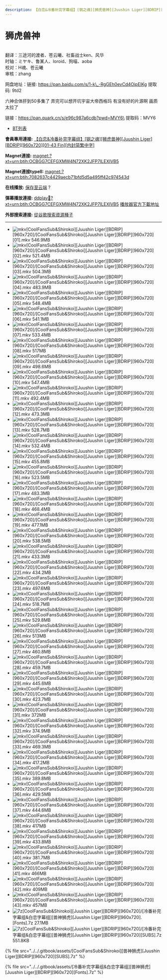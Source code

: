 ```yaml
---
description: 【白恋&冷番补完字幕组】[钢之魂][狮虎兽神][Juushin Liger][BDRIP][960x720][01-43 Fin][内封简繁中字]
---
```


# 狮虎兽神

<figure><img src="https://s21.ax1x.com/2025/08/09/pVaTQUJ.png" alt=""><figcaption></figcaption></figure>

翻译：三途河的渡者、苍云曦、社畜战士ken、风华\
时轴：ミヤキ、鲁某人、loroid、狗喵、aoba\
校对：H魂、苍云曦\
审核：zhang

网盘地址：链接: https://pan.baidu.com/s/1-k\_-RgGEh0evCd4OipElKg 提取码: 9td2

六神合体肝到50多集了 弄完可以想开坑宇宙大帝西格玛 有没有好的片源啊 画质太拉了



链接：https://pan.quark.cn/s/e96c987a6cdb?pwd=MVY6\
提取码：MVY6





* [BT列表](https://www.dmhy.org/topics/view/700872_Juushin_Liger_BDRIP_960x720_01-43_Fin.html#tabs-1)

**會員專用連接:** [【白恋&冷番补完字幕组】\[钢之魂\]\[狮虎兽神\]\[Juushin Liger\]\[BDRIP\]\[960x720\]\[01-43 Fin\]\[内封简繁中字\]](https://dl.dmhy.org/2025/08/09/7082637c4429aecb71bfd5d5a495ff42c974543d.torrent)

**Magnet連接:** [magnet:?xt=urn:btih:OCBGG7CEFGXMW4N72XK2JFP7ILEXIVB5](https://magnet/?xt=urn:btih:OCBGG7CEFGXMW4N72XK2JFP7ILEXIVB5\&dn=\&tr=http%3A%2F%2F104.143.10.186%3A8000%2Fannounce\&tr=udp%3A%2F%2F104.143.10.186%3A8000%2Fannounce\&tr=http%3A%2F%2Ftracker.openbittorrent.com%3A80%2Fannounce\&tr=http%3A%2F%2Ftracker3.itzmx.com%3A6961%2Fannounce\&tr=http%3A%2F%2Ftracker4.itzmx.com%3A2710%2Fannounce\&tr=http%3A%2F%2Ftracker.publicbt.com%3A80%2Fannounce\&tr=http%3A%2F%2Ftracker.prq.to%2Fannounce\&tr=http%3A%2F%2Fopen.acgtracker.com%3A1096%2Fannounce\&tr=https%3A%2F%2Ft-115.rhcloud.com%2Fonly_for_ylbud\&tr=http%3A%2F%2Ftracker1.itzmx.com%3A8080%2Fannounce\&tr=http%3A%2F%2Ftracker2.itzmx.com%3A6961%2Fannounce\&tr=udp%3A%2F%2Ftracker1.itzmx.com%3A8080%2Fannounce\&tr=udp%3A%2F%2Ftracker2.itzmx.com%3A6961%2Fannounce\&tr=udp%3A%2F%2Ftracker3.itzmx.com%3A6961%2Fannounce\&tr=udp%3A%2F%2Ftracker4.itzmx.com%3A2710%2Fannounce\&tr=http%3A%2F%2Ftracker.bt4g.com%3A2095%2Fannounce)

**Magnet連接typeII:** [magnet:?xt=urn:btih:7082637c4429aecb71bfd5d5a495ff42c974543d](https://magnet/?xt=urn:btih:7082637c4429aecb71bfd5d5a495ff42c974543d)

**在线播放:** [保存至云端](https://keepshare.org/i9l0fcvt/magnet%3A%3Fxt%3Durn%3Abtih%3A7082637c4429aecb71bfd5d5a495ff42c974543d) ?

**彈幕播放連接:** [ddplay:magnet:?xt=urn:btih:OCBGG7CEFGXMW4N72XK2JFP7ILEXIVB5](ddplay:magnet:?xt=urn:btih:OCBGG7CEFGXMW4N72XK2JFP7ILEXIVB5\&dn=\&tr=http%3A%2F%2F104.143.10.186%3A8000%2Fannounce\&tr=udp%3A%2F%2F104.143.10.186%3A8000%2Fannounce\&tr=http%3A%2F%2Ftracker.openbittorrent.com%3A80%2Fannounce\&tr=http%3A%2F%2Ftracker3.itzmx.com%3A6961%2Fannounce\&tr=http%3A%2F%2Ftracker4.itzmx.com%3A2710%2Fannounce\&tr=http%3A%2F%2Ftracker.publicbt.com%3A80%2Fannounce\&tr=http%3A%2F%2Ftracker.prq.to%2Fannounce\&tr=http%3A%2F%2Fopen.acgtracker.com%3A1096%2Fannounce\&tr=https%3A%2F%2Ft-115.rhcloud.com%2Fonly_for_ylbud\&tr=http%3A%2F%2Ftracker1.itzmx.com%3A8080%2Fannounce\&tr=http%3A%2F%2Ftracker2.itzmx.com%3A6961%2Fannounce\&tr=udp%3A%2F%2Ftracker1.itzmx.com%3A8080%2Fannounce\&tr=udp%3A%2F%2Ftracker2.itzmx.com%3A6961%2Fannounce\&tr=udp%3A%2F%2Ftracker3.itzmx.com%3A6961%2Fannounce\&tr=udp%3A%2F%2Ftracker4.itzmx.com%3A2710%2Fannounce\&tr=http%3A%2F%2Ftracker.bt4g.com%3A2095%2Fannounce) [播放器官方下載地址](http://www.dandanplay.com/?from=dmhy)

**外部搜索連接:** [從谷歌搜索資源種子](https://www.google.com/search?oe=utf-8\&q=7082637c4429aecb71bfd5d5a495ff42c974543d)

***

* ![mkv](https://www.dmhy.org/images/icon/mkv.gif)\[CoolFansSub\&Shirokoi]\[Juushin Liger]\[BDRIP]\[960x720]/\[CoolFansSub\&Shirokoi]\[Juushin Liger]\[BDRIP]\[960x720]\[01].mkv 546.9MB
* ![mkv](https://www.dmhy.org/images/icon/mkv.gif)\[CoolFansSub\&Shirokoi]\[Juushin Liger]\[BDRIP]\[960x720]/\[CoolFansSub\&Shirokoi]\[Juushin Liger]\[BDRIP]\[960x720]\[02].mkv 521.4MB
* ![mkv](https://www.dmhy.org/images/icon/mkv.gif)\[CoolFansSub\&Shirokoi]\[Juushin Liger]\[BDRIP]\[960x720]/\[CoolFansSub\&Shirokoi]\[Juushin Liger]\[BDRIP]\[960x720]\[03].mkv 504.3MB
* ![mkv](https://www.dmhy.org/images/icon/mkv.gif)\[CoolFansSub\&Shirokoi]\[Juushin Liger]\[BDRIP]\[960x720]/\[CoolFansSub\&Shirokoi]\[Juushin Liger]\[BDRIP]\[960x720]\[04].mkv 483.9MB
* ![mkv](https://www.dmhy.org/images/icon/mkv.gif)\[CoolFansSub\&Shirokoi]\[Juushin Liger]\[BDRIP]\[960x720]/\[CoolFansSub\&Shirokoi]\[Juushin Liger]\[BDRIP]\[960x720]\[05].mkv 548.4MB
* ![mkv](https://www.dmhy.org/images/icon/mkv.gif)\[CoolFansSub\&Shirokoi]\[Juushin Liger]\[BDRIP]\[960x720]/\[CoolFansSub\&Shirokoi]\[Juushin Liger]\[BDRIP]\[960x720]\[06].mkv 541.1MB
* ![mkv](https://www.dmhy.org/images/icon/mkv.gif)\[CoolFansSub\&Shirokoi]\[Juushin Liger]\[BDRIP]\[960x720]/\[CoolFansSub\&Shirokoi]\[Juushin Liger]\[BDRIP]\[960x720]\[07].mkv 533.4MB
* ![mkv](https://www.dmhy.org/images/icon/mkv.gif)\[CoolFansSub\&Shirokoi]\[Juushin Liger]\[BDRIP]\[960x720]/\[CoolFansSub\&Shirokoi]\[Juushin Liger]\[BDRIP]\[960x720]\[08].mkv 517MB
* ![mkv](https://www.dmhy.org/images/icon/mkv.gif)\[CoolFansSub\&Shirokoi]\[Juushin Liger]\[BDRIP]\[960x720]/\[CoolFansSub\&Shirokoi]\[Juushin Liger]\[BDRIP]\[960x720]\[09].mkv 498.6MB
* ![mkv](https://www.dmhy.org/images/icon/mkv.gif)\[CoolFansSub\&Shirokoi]\[Juushin Liger]\[BDRIP]\[960x720]/\[CoolFansSub\&Shirokoi]\[Juushin Liger]\[BDRIP]\[960x720]\[10].mkv 547.4MB
* ![mkv](https://www.dmhy.org/images/icon/mkv.gif)\[CoolFansSub\&Shirokoi]\[Juushin Liger]\[BDRIP]\[960x720]/\[CoolFansSub\&Shirokoi]\[Juushin Liger]\[BDRIP]\[960x720]\[11].mkv 492.4MB
* ![mkv](https://www.dmhy.org/images/icon/mkv.gif)\[CoolFansSub\&Shirokoi]\[Juushin Liger]\[BDRIP]\[960x720]/\[CoolFansSub\&Shirokoi]\[Juushin Liger]\[BDRIP]\[960x720]\[12].mkv 473.3MB
* ![mkv](https://www.dmhy.org/images/icon/mkv.gif)\[CoolFansSub\&Shirokoi]\[Juushin Liger]\[BDRIP]\[960x720]/\[CoolFansSub\&Shirokoi]\[Juushin Liger]\[BDRIP]\[960x720]\[13].mkv 528.7MB
* ![mkv](https://www.dmhy.org/images/icon/mkv.gif)\[CoolFansSub\&Shirokoi]\[Juushin Liger]\[BDRIP]\[960x720]/\[CoolFansSub\&Shirokoi]\[Juushin Liger]\[BDRIP]\[960x720]\[14].mkv 532.4MB
* ![mkv](https://www.dmhy.org/images/icon/mkv.gif)\[CoolFansSub\&Shirokoi]\[Juushin Liger]\[BDRIP]\[960x720]/\[CoolFansSub\&Shirokoi]\[Juushin Liger]\[BDRIP]\[960x720]\[15].mkv 455.8MB
* ![mkv](https://www.dmhy.org/images/icon/mkv.gif)\[CoolFansSub\&Shirokoi]\[Juushin Liger]\[BDRIP]\[960x720]/\[CoolFansSub\&Shirokoi]\[Juushin Liger]\[BDRIP]\[960x720]\[16].mkv 523.5MB
* ![mkv](https://www.dmhy.org/images/icon/mkv.gif)\[CoolFansSub\&Shirokoi]\[Juushin Liger]\[BDRIP]\[960x720]/\[CoolFansSub\&Shirokoi]\[Juushin Liger]\[BDRIP]\[960x720]\[17].mkv 483.3MB
* ![mkv](https://www.dmhy.org/images/icon/mkv.gif)\[CoolFansSub\&Shirokoi]\[Juushin Liger]\[BDRIP]\[960x720]/\[CoolFansSub\&Shirokoi]\[Juushin Liger]\[BDRIP]\[960x720]\[18].mkv 468.4MB
* ![mkv](https://www.dmhy.org/images/icon/mkv.gif)\[CoolFansSub\&Shirokoi]\[Juushin Liger]\[BDRIP]\[960x720]/\[CoolFansSub\&Shirokoi]\[Juushin Liger]\[BDRIP]\[960x720]\[19].mkv 477.1MB
* ![mkv](https://www.dmhy.org/images/icon/mkv.gif)\[CoolFansSub\&Shirokoi]\[Juushin Liger]\[BDRIP]\[960x720]/\[CoolFansSub\&Shirokoi]\[Juushin Liger]\[BDRIP]\[960x720]\[20].mkv 538.5MB
* ![mkv](https://www.dmhy.org/images/icon/mkv.gif)\[CoolFansSub\&Shirokoi]\[Juushin Liger]\[BDRIP]\[960x720]/\[CoolFansSub\&Shirokoi]\[Juushin Liger]\[BDRIP]\[960x720]\[21].mkv 433.3MB
* ![mkv](https://www.dmhy.org/images/icon/mkv.gif)\[CoolFansSub\&Shirokoi]\[Juushin Liger]\[BDRIP]\[960x720]/\[CoolFansSub\&Shirokoi]\[Juushin Liger]\[BDRIP]\[960x720]\[22].mkv 434.2MB
* ![mkv](https://www.dmhy.org/images/icon/mkv.gif)\[CoolFansSub\&Shirokoi]\[Juushin Liger]\[BDRIP]\[960x720]/\[CoolFansSub\&Shirokoi]\[Juushin Liger]\[BDRIP]\[960x720]\[23].mkv 497.6MB
* ![mkv](https://www.dmhy.org/images/icon/mkv.gif)\[CoolFansSub\&Shirokoi]\[Juushin Liger]\[BDRIP]\[960x720]/\[CoolFansSub\&Shirokoi]\[Juushin Liger]\[BDRIP]\[960x720]\[24].mkv 518.7MB
* ![mkv](https://www.dmhy.org/images/icon/mkv.gif)\[CoolFansSub\&Shirokoi]\[Juushin Liger]\[BDRIP]\[960x720]/\[CoolFansSub\&Shirokoi]\[Juushin Liger]\[BDRIP]\[960x720]\[25].mkv 529.8MB
* ![mkv](https://www.dmhy.org/images/icon/mkv.gif)\[CoolFansSub\&Shirokoi]\[Juushin Liger]\[BDRIP]\[960x720]/\[CoolFansSub\&Shirokoi]\[Juushin Liger]\[BDRIP]\[960x720]\[26].mkv 513MB
* ![mkv](https://www.dmhy.org/images/icon/mkv.gif)\[CoolFansSub\&Shirokoi]\[Juushin Liger]\[BDRIP]\[960x720]/\[CoolFansSub\&Shirokoi]\[Juushin Liger]\[BDRIP]\[960x720]\[27].mkv 460.8MB
* ![mkv](https://www.dmhy.org/images/icon/mkv.gif)\[CoolFansSub\&Shirokoi]\[Juushin Liger]\[BDRIP]\[960x720]/\[CoolFansSub\&Shirokoi]\[Juushin Liger]\[BDRIP]\[960x720]\[28].mkv 459.7MB
* ![mkv](https://www.dmhy.org/images/icon/mkv.gif)\[CoolFansSub\&Shirokoi]\[Juushin Liger]\[BDRIP]\[960x720]/\[CoolFansSub\&Shirokoi]\[Juushin Liger]\[BDRIP]\[960x720]\[29].mkv 445.6MB
* ![mkv](https://www.dmhy.org/images/icon/mkv.gif)\[CoolFansSub\&Shirokoi]\[Juushin Liger]\[BDRIP]\[960x720]/\[CoolFansSub\&Shirokoi]\[Juushin Liger]\[BDRIP]\[960x720]\[30].mkv 423.7MB
* ![mkv](https://www.dmhy.org/images/icon/mkv.gif)\[CoolFansSub\&Shirokoi]\[Juushin Liger]\[BDRIP]\[960x720]/\[CoolFansSub\&Shirokoi]\[Juushin Liger]\[BDRIP]\[960x720]\[31].mkv 372MB
* ![mkv](https://www.dmhy.org/images/icon/mkv.gif)\[CoolFansSub\&Shirokoi]\[Juushin Liger]\[BDRIP]\[960x720]/\[CoolFansSub\&Shirokoi]\[Juushin Liger]\[BDRIP]\[960x720]\[32].mkv 374.9MB
* ![mkv](https://www.dmhy.org/images/icon/mkv.gif)\[CoolFansSub\&Shirokoi]\[Juushin Liger]\[BDRIP]\[960x720]/\[CoolFansSub\&Shirokoi]\[Juushin Liger]\[BDRIP]\[960x720]\[33].mkv 469.3MB
* ![mkv](https://www.dmhy.org/images/icon/mkv.gif)\[CoolFansSub\&Shirokoi]\[Juushin Liger]\[BDRIP]\[960x720]/\[CoolFansSub\&Shirokoi]\[Juushin Liger]\[BDRIP]\[960x720]\[34].mkv 417.2MB
* ![mkv](https://www.dmhy.org/images/icon/mkv.gif)\[CoolFansSub\&Shirokoi]\[Juushin Liger]\[BDRIP]\[960x720]/\[CoolFansSub\&Shirokoi]\[Juushin Liger]\[BDRIP]\[960x720]\[35].mkv 389.8MB
* ![mkv](https://www.dmhy.org/images/icon/mkv.gif)\[CoolFansSub\&Shirokoi]\[Juushin Liger]\[BDRIP]\[960x720]/\[CoolFansSub\&Shirokoi]\[Juushin Liger]\[BDRIP]\[960x720]\[36].mkv 429.5MB
* ![mkv](https://www.dmhy.org/images/icon/mkv.gif)\[CoolFansSub\&Shirokoi]\[Juushin Liger]\[BDRIP]\[960x720]/\[CoolFansSub\&Shirokoi]\[Juushin Liger]\[BDRIP]\[960x720]\[37].mkv 444.6MB
* ![mkv](https://www.dmhy.org/images/icon/mkv.gif)\[CoolFansSub\&Shirokoi]\[Juushin Liger]\[BDRIP]\[960x720]/\[CoolFansSub\&Shirokoi]\[Juushin Liger]\[BDRIP]\[960x720]\[38].mkv 417MB
* ![mkv](https://www.dmhy.org/images/icon/mkv.gif)\[CoolFansSub\&Shirokoi]\[Juushin Liger]\[BDRIP]\[960x720]/\[CoolFansSub\&Shirokoi]\[Juushin Liger]\[BDRIP]\[960x720]\[39].mkv 433.8MB
* ![mkv](https://www.dmhy.org/images/icon/mkv.gif)\[CoolFansSub\&Shirokoi]\[Juushin Liger]\[BDRIP]\[960x720]/\[CoolFansSub\&Shirokoi]\[Juushin Liger]\[BDRIP]\[960x720]\[40].mkv 381.7MB
* ![mkv](https://www.dmhy.org/images/icon/mkv.gif)\[CoolFansSub\&Shirokoi]\[Juushin Liger]\[BDRIP]\[960x720]/\[CoolFansSub\&Shirokoi]\[Juushin Liger]\[BDRIP]\[960x720]\[41].mkv 466MB
* ![mkv](https://www.dmhy.org/images/icon/mkv.gif)\[CoolFansSub\&Shirokoi]\[Juushin Liger]\[BDRIP]\[960x720]/\[CoolFansSub\&Shirokoi]\[Juushin Liger]\[BDRIP]\[960x720]\[42].mkv 409MB
* ![mkv](https://www.dmhy.org/images/icon/mkv.gif)\[CoolFansSub\&Shirokoi]\[Juushin Liger]\[BDRIP]\[960x720]/\[CoolFansSub\&Shirokoi]\[Juushin Liger]\[BDRIP]\[960x720]\[43].mkv 457MB
* ![7z](https://www.dmhy.org/images/icon/7z.gif)\[CoolFansSub\&Shirokoi]\[Juushin Liger]\[BDRIP]\[960x720]/\[冷番补完字幕组&白恋字幕组]\[兽神狮虎]\[Juushin Liger]\[BDRIP]\[960x720].\[Fonts].7z 27.1MB
* ![7z](https://www.dmhy.org/images/icon/7z.gif)\[CoolFansSub\&Shirokoi]\[Juushin Liger]\[BDRIP]\[960x720]/\[冷番补完字幕组&白恋字幕组]\[兽神狮虎]\[Juushin Liger]\[BDRIP]\[960x720]\[SUBS].7z 551.8KB

{% file src="../../.gitbook/assets/[CoolFansSub&Shirokoi][兽神狮虎][Juushin Liger][BDRIP][960x720][SUBS].7z" %}

{% file src="../../.gitbook/assets/[冷番补完字幕组&白恋字幕组][兽神狮虎][Juushin Liger][BDRIP][960x720][Fonts].7z" %}
